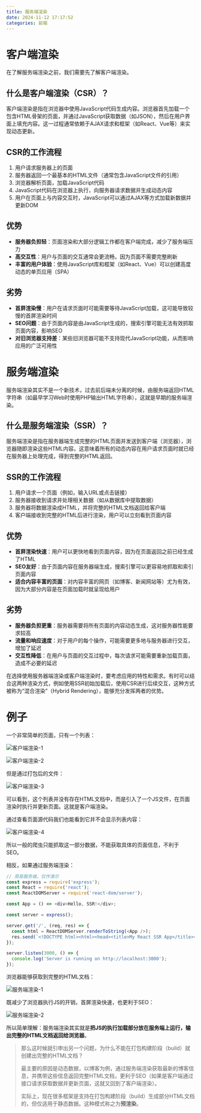 ```yaml
---
title: 服务端渲染
date: 2024-11-12 17:17:52
categories: 前端
---
```


# 客户端渲染

在了解服务端渲染之前，我们需要先了解客户端渲染。



## 什么是客户端渲染（CSR）？

客户端渲染是指在浏览器中使用JavaScript代码生成内容。浏览器首先加载一个包含HTML骨架的页面，并通过JavaScript获取数据（如JSON），然后在用户界面上填充内容。这一过程通常依赖于AJAX请求和框架（如React、Vue等）来实现动态更新。



## CSR的工作流程

1. 用户请求服务器上的页面
2. 服务器返回一个最基本的HTML文件（通常包含JavaScript文件的引用）
3. 浏览器解析页面，加载JavaScript代码
4. JavaScript代码在浏览器上执行，向服务器请求数据并生成动态内容
5. 用户在页面上与内容交互时，JavaScript可以通过AJAX等方式加载新数据并更新DOM



## 优势

* **服务器负担轻**：页面渲染和大部分逻辑工作都在客户端完成，减少了服务端压力
* **高交互性**：用户与页面的交互通常会更流畅，因为页面不需要完整刷新
* **丰富的用户体验**：使用JavaScript库和框架（如React、Vue）可以创建高度动态的单页应用（SPA）



## 劣势

* **首屏渲染慢**：用户在请求页面时可能需要等待JavaScript加载，这可能导致较慢的首屏渲染时间
* **SEO问题**：由于页面内容是由JavaScript生成的，搜索引擎可能无法有效抓取页面内容，影响SEO
* **对旧浏览器支持差**：某些旧浏览器可能不支持现代JavaScript功能，从而影响应用的广泛可用性



# 服务端渲染

服务端渲染其实不是一个新技术，过去前后端未分离的时候，由服务端返回HTML字符串（如最早学习Web时使用PHP输出HTML字符串），这就是早期的服务端渲染。



## 什么是服务端渲染（SSR）？

服务端渲染是指在服务器端生成完整的HTML页面并发送到客户端（浏览器），浏览器随即渲染这些HTML内容。这意味着所有的动态内容在用户请求页面时就已经在服务器上处理完成，得到完整的HTML返回。



## SSR的工作流程

1. 用户请求一个页面（例如，输入URL或点击链接）
2. 服务器接收到请求并处理相关数据（如从数据库中提取数据）
3. 服务器将数据渲染成HTML，并将完整的HTML文档返回给客户端
4. 客户端接收到完整的HTML后进行渲染，用户可以立刻看到页面内容



## 优势

* **首屏渲染快速**：用户可以更快地看到页面内容，因为在页面返回之前已经生成了HTML
* **SEO友好**：由于页面内容在服务器端生成，搜索引擎可以更容易地抓取和索引页面内容
* **适合内容丰富的页面**：对内容丰富的网页（如博客、新闻网站等）尤为有效，因为大部分内容是在页面加载时就呈现给用户



## 劣势

* **服务器负担更重**：服务器需要将所有页面的内容动态生成，这对服务器性能要求较高
* **流量和响应速度**：对于用户的每个操作，可能需要更多地与服务器进行交互，增加了延迟
* **交互性降低**：在用户与页面的交互过程中，每次请求可能需要重新加载页面，造成不必要的延迟



在选择使用服务器端渲染或客户端渲染时，要考虑应用的特性和需求。有时可以结合这两种渲染方式，例如使用SSR初始加载后，使用CSR进行后续交互，这种方式被称为“混合渲染”（Hybrid Rendering），能够充分发挥两者的优势。



# 例子

一个非常简单的页面，只有一个列表：

![客户端渲染-1](客户端渲染-1.png)

![客户端渲染-2](客户端渲染-2.png)

但是通过打包后的文件：

![客户端渲染-3](客户端渲染-3.png)

可以看到，这个列表并没有存在HTML文档中，而是引入了一个JS文件，在页面渲染时执行并更新页面。这就是客户端渲染。

通过查看页面源代码我们也能看到它并不会显示列表内容：

![客户端渲染-4](客户端渲染-4.png)

所以一般的爬虫只能抓取这一部分数据，不能获取具体的页面信息，不利于SEO。

相反，如果通过服务端渲染：

```js
// 简易服务端，仅作演示
const express = require('express');
const React = require('react');
const ReactDOMServer = require('react-dom/server');

const App = () => <div>Hello, SSR!</div>;

const server = express();

server.get('/', (req, res) => {
  const html = ReactDOMServer.renderToString(<App />);
  res.send(`<!DOCTYPE html><html><head><title>My React SSR App</title></head><body>${html}</body></html>`);
});

server.listen(3000, () => {
  console.log('Server is running on http://localhost:3000');
});
```

浏览器能够获取到完整的HTML文档：

![服务端渲染-1](服务端渲染-1.png)

既减少了浏览器执行JS的开销，首屏渲染快速，也更利于SEO：

![服务端渲染-2](服务端渲染-2.png)

所以简单理解：服务端渲染其实就是**把JS的执行加载部分放在服务端上运行，输出完整的HTML文档返回给浏览器**。

>那么这时候就引申出另一个问题，为什么不能在打包构建阶段（build）就创建出完整的HTML文档？
>
>最主要的原因是动态数据，以博客为例，通过服务端渲染获取最新的博客信息，并携带这些信息返回完整HTML文档，更利于SEO（如果是客户端通过接口请求获取数据并更新页面，这就又回到了客户端渲染）。
>
>实际上，现在很多框架是支持在打包构建阶段（build）生成部分HTML文档的，但仅适用于静态数据。这种模式称之为**预渲染**。


